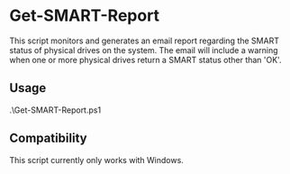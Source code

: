 # Get-SMART-Report
This script monitors and generates an email report regarding the SMART status of physical drives on the system. The email will include a warning when one or more physical drives return a SMART status other than 'OK'.

## Usage
.\Get-SMART-Report.ps1

## Compatibility
This script currently only works with Windows.